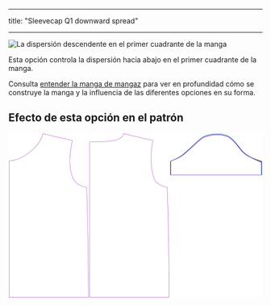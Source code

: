 - - -
title: "Sleevecap Q1 downward spread"
- - -

![La dispersión descendente en el primer cuadrante de la manga](./sleevecapq1downwardspread.svg)

Esta opción controla la dispersión hacia abajo en el primer cuadrante de la manga.

<Tip>

Consulta [entender la manga de mangaz](/docs/patterns/brian/options#understanding-the-sleevecap) para ver
en profundidad cómo se construye la manga y la influencia de las diferentes opciones en su forma.

</Tip>

## Efecto de esta opción en el patrón

![Esta imagen muestra el efecto de esta opción superponiendo varias variantes que tienen un valor diferente para esta opción](teagan_sleevecapq1spread1_sample.svg "Effect of this option on the pattern")
